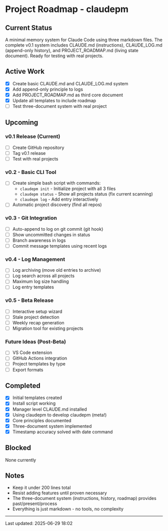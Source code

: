 # Project Roadmap - claudepm

## Current Status
A minimal memory system for Claude Code using three markdown files. The complete v0.1 system includes CLAUDE.md (instructions), CLAUDE_LOG.md (append-only history), and PROJECT_ROADMAP.md (living state document). Ready for testing with real projects.

## Active Work
- [x] Create basic CLAUDE.md and CLAUDE_LOG.md system
- [x] Add append-only principle to logs
- [x] Add PROJECT_ROADMAP.md as third core document
- [x] Update all templates to include roadmap
- [ ] Test three-document system with real project

## Upcoming

### v0.1 Release (Current)
- [ ] Create GitHub repository
- [ ] Tag v0.1 release
- [ ] Test with real projects

### v0.2 - Basic CLI Tool
- [ ] Create simple bash script with commands:
  - `claudepm init` - Initialize project with all 3 files
  - `claudepm status` - Show all projects status (fix current scanning)
  - `claudepm log` - Add entry interactively
- [ ] Automatic project discovery (find all repos)

### v0.3 - Git Integration
- [ ] Auto-append to log on git commit (git hook)
- [ ] Show uncommitted changes in status
- [ ] Branch awareness in logs
- [ ] Commit message templates using recent logs

### v0.4 - Log Management
- [ ] Log archiving (move old entries to archive)
- [ ] Log search across all projects
- [ ] Maximum log size handling
- [ ] Log entry templates

### v0.5 - Beta Release
- [ ] Interactive setup wizard
- [ ] Stale project detection
- [ ] Weekly recap generation
- [ ] Migration tool for existing projects

### Future Ideas (Post-Beta)
- [ ] VS Code extension
- [ ] GitHub Actions integration
- [ ] Project templates by type
- [ ] Export formats

## Completed
- [x] Initial templates created
- [x] Install script working
- [x] Manager level CLAUDE.md installed
- [x] Using claudepm to develop claudepm (meta!)
- [x] Core principles documented
- [x] Three-document system implemented
- [x] Timestamp accuracy solved with date command

## Blocked
None currently

## Notes
- Keep it under 200 lines total
- Resist adding features until proven necessary
- The three-document system (instructions, history, roadmap) provides past/present/process
- Everything is just markdown - no tools, no complexity

---
Last updated: 2025-06-29 18:02